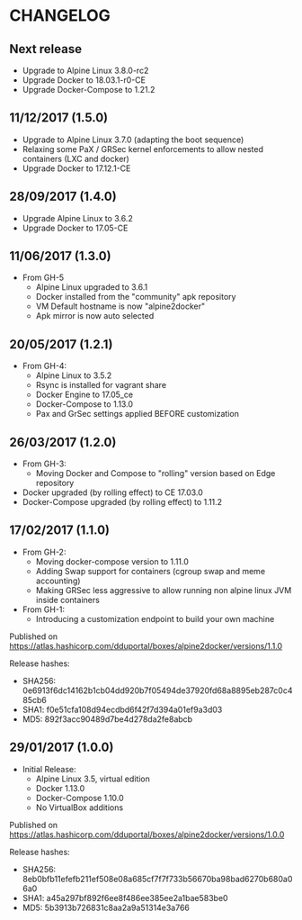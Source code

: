 
# CHANGELOG

## Next release

- Upgrade to Alpine Linux 3.8.0-rc2
- Upgrade Docker to 18.03.1-r0-CE
- Upgrade Docker-Compose to 1.21.2

## 11/12/2017 (1.5.0)

- Upgrade to Alpine Linux 3.7.0 (adapting the boot sequence)
- Relaxing some PaX / GRSec kernel enforcements to allow nested containers (LXC and docker)
- Upgrade Docker to 17.12.1-CE

## 28/09/2017 (1.4.0)

- Upgrade Alpine Linux to 3.6.2
- Upgrade Docker to 17.05-CE

## 11/06/2017 (1.3.0)

- From GH-5
  * Alpine Linux upgraded to 3.6.1
  * Docker installed from the "community" apk repository
  * VM Default hostname is now "alpine2docker"
  * Apk mirror is now auto selected

## 20/05/2017 (1.2.1)

- From GH-4:
  * Alpine Linux to 3.5.2
  * Rsync is installed for vagrant share
  * Docker Engine to 17.05_ce
  * Docker-Compose to 1.13.0
  * Pax and GrSec settings applied BEFORE customization

## 26/03/2017 (1.2.0)

- From GH-3:
  - Moving Docker and Compose to "rolling" version based on Edge repository
- Docker upgraded (by rolling effect) to CE 17.03.0
- Docker-Compose upgraded (by rolling effect) to 1.11.2

## 17/02/2017 (1.1.0)

- From GH-2:
  - Moving docker-compose version to 1.11.0
  - Adding Swap support for containers (cgroup swap and meme accounting)
  - Making GRSec less aggressive to allow running non alpine linux JVM inside containers
- From GH-1:
  - Introducing a customization endpoint to build your own machine

Published on https://atlas.hashicorp.com/dduportal/boxes/alpine2docker/versions/1.1.0

Release hashes:
- SHA256: 0e6913f6dc14162b1cb04dd920b7f05494de37920fd68a8895eb287c0c485cb6
- SHA1: f0e51cfa108d94ecdbd6f42f7d394a01ef9a3d03
- MD5: 892f3acc90489d7be4d278da2fe8abcb


## 29/01/2017 (1.0.0)

- Initial Release:
  - Alpine Linux 3.5, virtual edition
  - Docker 1.13.0
  - Docker-Compose 1.10.0
  - No VirtualBox additions

Published on https://atlas.hashicorp.com/dduportal/boxes/alpine2docker/versions/1.0.0

Release hashes:
- SHA256: 8eb0bfb11efefb211ef508e08a685cf7f7f733b56670ba98bad6270b680a06a0
- SHA1: a45a297bf892f6ee8f486ee385ee2a1bae583be0
- MD5: 5b3913b726831c8aa2a9a51314e3a766
